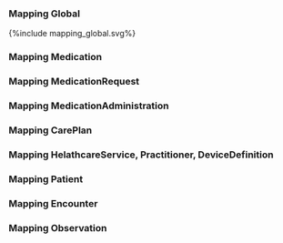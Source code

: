 ### Mapping Global

<div>{%include mapping_global.svg%}</div>

### Mapping Medication

### Mapping MedicationRequest

### Mapping MedicationAdministration

### Mapping CarePlan

### Mapping HelathcareService, Practitioner, DeviceDefinition

### Mapping Patient

### Mapping Encounter

### Mapping Observation